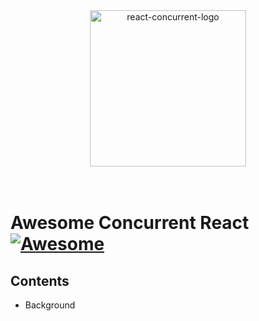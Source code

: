 <div align="center">
	<a href="react_concurrent_logo.png"><img width="250" height="250" alt="react-concurrent-logo"></a>
	<br>
	<br>
	<br>
</div>

# Awesome Concurrent React [![Awesome](https://awesome.re/badge.svg)](https://awesome.re)

## Contents
- Background

